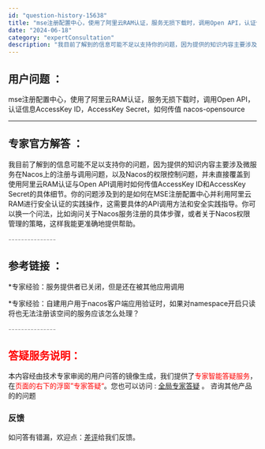 ```yaml
---
id: "question-history-15638"
title: "mse注册配置中心，使用了阿里云RAM认证，服务无损下载时，调用Open API，认证信息AccessKe nacos-opensource"
date: "2024-06-18"
category: "expertConsultation"
description: "我目前了解到的信息可能不足以支持你的问题，因为提供的知识内容主要涉及微服务在Nacos上的注册与调用问题，以及Nacos的权限控制问题，并未直接覆盖到使用阿里云RAM认证与Open API调用时如何传值AccessKey ID和AccessKey Secret的具体细节。你的问题涉及到的是如何在MS"
---
```


## 用户问题 ： 
 mse注册配置中心，使用了阿里云RAM认证，服务无损下载时，调用Open API，认证信息AccessKey ID，AccessKey Secret，如何传值 nacos-opensource 

---------------
## 专家官方解答 ：

我目前了解到的信息可能不足以支持你的问题，因为提供的知识内容主要涉及微服务在Nacos上的注册与调用问题，以及Nacos的权限控制问题，并未直接覆盖到使用阿里云RAM认证与Open API调用时如何传值AccessKey ID和AccessKey Secret的具体细节。你的问题涉及到的是如何在MSE注册配置中心并利用阿里云RAM进行安全认证的实践操作，这需要具体的API调用方法和安全实践指导。你可以换一个问法，比如询问关于Nacos服务注册的具体步骤，或者关于Nacos权限管理的策略，这样我能更准确地提供帮助。


<font color="#949494">---------------</font> 


## 参考链接 ：

*专家经验：服务提供者已关闭，但是还在被其他应用调用 
 
 *专家经验：自建用户用于nacos客户端应用验证时，如果对namespace开启只读将也无法注册该空间的服务应该怎么处理？ 


 <font color="#949494">---------------</font> 
 


## <font color="#FF0000">答疑服务说明：</font> 

本内容经由技术专家审阅的用户问答的镜像生成，我们提供了<font color="#FF0000">专家智能答疑服务</font>，在<font color="#FF0000">页面的右下的浮窗”专家答疑“</font>。您也可以访问 : [全局专家答疑](https://opensource.alibaba.com/chatBot) 。 咨询其他产品的的问题

### 反馈
如问答有错漏，欢迎点：[差评](https://ai.nacos.io/user/feedbackByEnhancerGradePOJOID?enhancerGradePOJOId=15690)给我们反馈。

